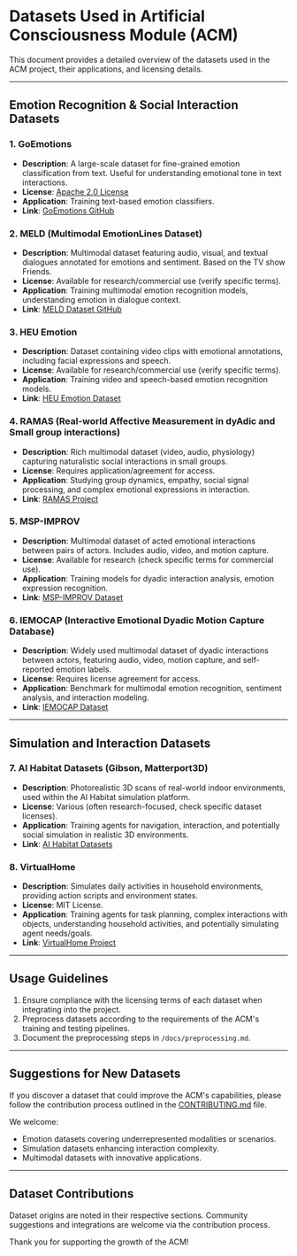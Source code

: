 # Datasets Used in Artificial Consciousness Module (ACM)

This document provides a detailed overview of the datasets used in the ACM project, their applications, and licensing details.

---

## Emotion Recognition & Social Interaction Datasets

### 1. **GoEmotions**

- **Description**: A large-scale dataset for fine-grained emotion classification from text. Useful for understanding emotional tone in text interactions.
- **License**: [Apache 2.0 License](https://github.com/google-research/google-research/blob/master/LICENSE)
- **Application**: Training text-based emotion classifiers.
- **Link**: [GoEmotions GitHub](https://github.com/google-research/google-research/tree/master/goemotions)

### 2. **MELD (Multimodal EmotionLines Dataset)**

- **Description**: Multimodal dataset featuring audio, visual, and textual dialogues annotated for emotions and sentiment. Based on the TV show Friends.
- **License**: Available for research/commercial use (verify specific terms).
- **Application**: Training multimodal emotion recognition models, understanding emotion in dialogue context.
- **Link**: [MELD Dataset GitHub](https://github.com/declare-lab/MELD)

### 3. **HEU Emotion**

- **Description**: Dataset containing video clips with emotional annotations, including facial expressions and speech.
- **License**: Available for research/commercial use (verify specific terms).
- **Application**: Training video and speech-based emotion recognition models.
- **Link**: [HEU Emotion Dataset](https://arxiv.org/abs/2007.12519)

### 4. **RAMAS (Real-world Affective Measurement in dyAdic and Small group interactions)**

- **Description**: Rich multimodal dataset (video, audio, physiology) capturing naturalistic social interactions in small groups.
- **License**: Requires application/agreement for access.
- **Application**: Studying group dynamics, empathy, social signal processing, and complex emotional expressions in interaction.
- **Link**: [RAMAS Project](https://ramas-project.github.io/)

### 5. **MSP-IMPROV**

- **Description**: Multimodal dataset of acted emotional interactions between pairs of actors. Includes audio, video, and motion capture.
- **License**: Available for research (check specific terms for commercial use).
- **Application**: Training models for dyadic interaction analysis, emotion expression recognition.
- **Link**: [MSP-IMPROV Dataset](https://ecs.utdallas.edu/research/researchlabs/msp-lab/MSP-Improv.html)

### 6. **IEMOCAP (Interactive Emotional Dyadic Motion Capture Database)**

- **Description**: Widely used multimodal dataset of dyadic interactions between actors, featuring audio, video, motion capture, and self-reported emotion labels.
- **License**: Requires license agreement for access.
- **Application**: Benchmark for multimodal emotion recognition, sentiment analysis, and interaction modeling.
- **Link**: [IEMOCAP Dataset](https://sail.usc.edu/iemocap/)

---

## Simulation and Interaction Datasets

### 7. **AI Habitat Datasets (Gibson, Matterport3D)**

- **Description**: Photorealistic 3D scans of real-world indoor environments, used within the AI Habitat simulation platform.
- **License**: Various (often research-focused, check specific dataset licenses).
- **Application**: Training agents for navigation, interaction, and potentially social simulation in realistic 3D environments.
- **Link**: [AI Habitat Datasets](https://aihabitat.org/datasets/)

### 8. **VirtualHome**

- **Description**: Simulates daily activities in household environments, providing action scripts and environment states.
- **License**: MIT License.
- **Application**: Training agents for task planning, complex interactions with objects, understanding household activities, and potentially simulating agent needs/goals.
- **Link**: [VirtualHome Project](http://virtual-home.org/)

---

## Usage Guidelines

1. Ensure compliance with the licensing terms of each dataset when integrating into the project.
2. Preprocess datasets according to the requirements of the ACM's training and testing pipelines.
3. Document the preprocessing steps in `/docs/preprocessing.md`.

---

## Suggestions for New Datasets

If you discover a dataset that could improve the ACM's capabilities, please follow the contribution process outlined in the [CONTRIBUTING.md](../CONTRIBUTING.md) file.

We welcome:

- Emotion datasets covering underrepresented modalities or scenarios.
- Simulation datasets enhancing interaction complexity.
- Multimodal datasets with innovative applications.

---

## Dataset Contributions

Dataset origins are noted in their respective sections. Community suggestions and integrations are welcome via the contribution process.

Thank you for supporting the growth of the ACM!
